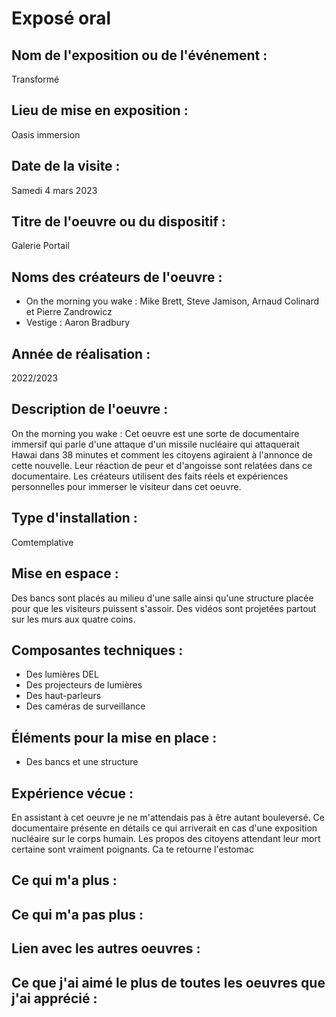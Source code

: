 # Exposé oral 

## Nom de l'exposition ou de l'événement :
Transformé 

## Lieu de mise en exposition :
Oasis immersion

## Date de la visite :
Samedi 4 mars 2023

## Titre de l'oeuvre ou du dispositif :
Galerie Portail

## Noms des créateurs de l'oeuvre :
- On the morning you wake : Mike Brett, Steve Jamison, Arnaud Colinard et Pierre Zandrowicz 
- Vestige : Aaron Bradbury

## Année de réalisation :
2022/2023

## Description de l'oeuvre :
On the morning you wake : Cet oeuvre est une sorte de documentaire immersif qui parle d'une attaque d'un missile nucléaire qui attaquerait Hawai dans 38 minutes et comment les citoyens agiraient à l'annonce de cette nouvelle. Leur réaction de peur et d'angoisse sont relatées dans ce documentaire. Les créateurs utilisent des faits réels et expériences personnelles pour immerser le visiteur dans cet oeuvre. 
## Type d'installation : 
Comtemplative

## Mise en espace :
Des bancs sont placés au milieu d'une salle ainsi qu'une structure placée pour que les visiteurs puissent s'assoir. Des vidéos sont projetées partout sur les murs aux quatre coins. 

## Composantes techniques :
- Des lumières DEL
- Des projecteurs de lumières
- Des haut-parleurs 
- Des caméras de surveillance 

## Éléments pour la mise en place :
- Des bancs et une structure
 
 ## Expérience vécue :
 En assistant à cet oeuvre je ne m'attendais pas à être autant bouleversé. Ce documentaire présente en détails ce qui arriverait en cas d'une exposition nucléaire sur le corps humain. Les propos des citoyens attendant leur mort certaine sont vraiment poignants. Ca te retourne l'estomac 
 ## Ce qui m'a plus :
 
 ## Ce qui m'a pas plus :

## Lien avec les autres oeuvres :

## Ce que j'ai aimé le plus de toutes les oeuvres que j'ai apprécié :
